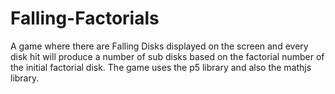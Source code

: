 # Falling-Factorials
A game where there are Falling Disks displayed on the screen and every disk hit will produce a number of sub disks based on the factorial number of the initial factorial disk. The game uses the p5 library and also the mathjs library. 
